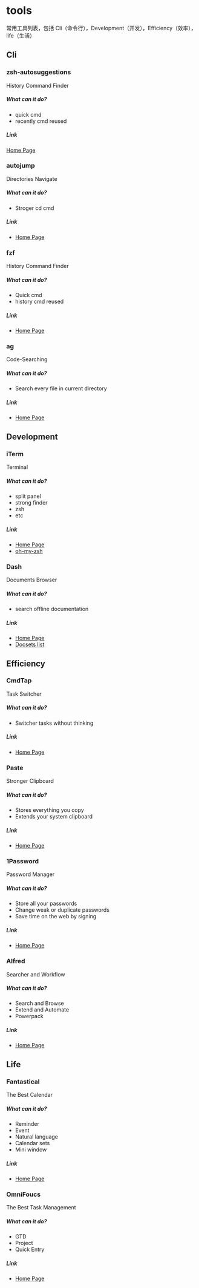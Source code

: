 # tools

常用工具列表，包括 Cli（命令行），Development（开发），Efficiency（效率），life（生活）

## Cli

### zsh-autosuggestions

History Command Finder

##### What can it do?

 * quick cmd
 * recently cmd reused
  
##### Link

[Home Page](https://github.com/zsh-users/zsh-autosuggestions)

### autojump

Directories Navigate

##### What can it do?

  * Stroger cd cmd

##### Link

  * [Home Page](https://github.com/wting/autojump)

### fzf

History Command Finder

##### What can it do?

 * Quick cmd
 * history cmd reused

##### Link

 * [Home Page](https://github.com/junegunn/fzf)

### ag

Code-Searching

##### What can it do?

 * Search every file in current directory

##### Link

 * [Home Page](https://github.com/ggreer/the_silver_searcher)

## Development

### iTerm

Terminal

##### What can it do?

 * split panel
 * strong finder
 * zsh
 * etc

##### Link

 * [Home Page](https://www.iterm2.com/)
 * [oh-my-zsh](https://github.com/robbyrussell/oh-my-zsh)

### Dash

Documents Browser

##### What can it do?

 * search offline documentation

##### Link

 * [Home Page](https://kapeli.com/dash/)
 * [Docsets list](https://kapeli.com/docset_links)

## Efficiency

### CmdTap

Task Switcher

##### What can it do?

 * Switcher tasks without thinking 

##### Link

 * [Home Page](http://www.yingdev.com/projects/cmdtap/)

### Paste

Stronger Clipboard

##### What can it do?

 * Stores everything you copy
 * Extends your system clipboard 

##### Link

 * [Home Page](http://pasteapp.me/)

### 1Password

Password Manager

##### What can it do?

 * Store all your passwords
 * Change weak or duplicate passwords
 * Save time on the web by signing

##### Link

 * [Home Page](https://1password.com/)

### Alfred

Searcher and Workflow

##### What can it do?

 * Search and Browse
 * Extend and Automate
 * Powerpack

##### Link

 * [Home Page](https://www.alfredapp.com/)

## Life

### Fantastical

The Best Calendar

##### What can it do?

 * Reminder
 * Event
 * Natural language
 * Calendar sets
 * Mini window

##### Link

 * [Home Page](https://flexibits.com/fantastica/)

### OmniFoucs

The Best Task Management

##### What can it do?

 * GTD
 * Project
 * Quick Entry

##### Link

 * [Home Page](https://www.omnigroup.com/omnifocus/)

